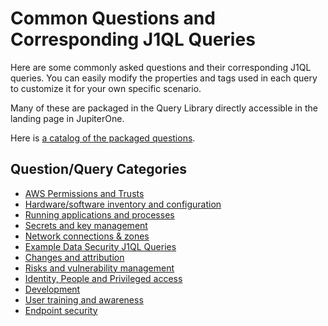 # Common Questions and Corresponding J1QL Queries

Here are some commonly asked questions and their corresponding J1QL queries. You can easily modify the properties and tags used in each query to customize it for your own specific scenario. 

Many of these are packaged in the Query Library directly accessible in the landing page in JupiterOne.

Here is [a catalog of the packaged questions](../Getting-Started_and-Admin/catalog.md).

## Question/Query Categories

- [AWS Permissions and Trusts](../APIs_and-integrations/AWS/common-qq-aws-permissions.md)
- [Hardware/software inventory and configuration](./common-qq-inventory-config.md)
- [Running applications and processes](./common-qq-apps-processes.md)
- [Secrets and key management](./common-qq-key-mgmt.md)
- [Network connections & zones](./common-qq-network.md)
- [Example Data Security J1QL Queries](./common-qq-data.md)
- [Changes and attribution](./common-qq-changes.md)
- [Risks and vulnerability management](./common-qq-risks.md)
- [Identity, People and Privileged access](./common-qq-idp.md)
- [Development](./common-qq-dev.md)
- [User training and awareness](./common-qq-training.md)
- [Endpoint security](./common-qq-endpoint.md)

